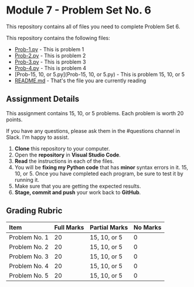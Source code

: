 # Module 7 - Problem Set No. 6

This repository contains all of files you need to complete Problem Set 6.

This repository contains the following files:

- [Prob-1.py](Prob-1.py) - This is problem 1
- [Prob-2.py](Prob-2.py) - This is problem 2
- [Prob-3.py](Prob-3.py) - This is problem 3
- [Prob-4.py](Prob-4.py) - This is problem 4
- [Prob-15, 10, or 5.py](Prob-15, 10, or 5.py) - This is problem 15, 10, or 5
- [README.md](README.md) - That's the file you are currently reading

## Assignment Details

This assignment contains 15, 10, or 5 problems. Each problem is worth 20 points.

If you have any questions, please ask them in the #questions channel in Slack. I'm happy to assist.

1. **Clone** this repository to your computer.
2. Open the **repository** in **Visual Studio Code**.
3. **Read** the instructions in each of the files.
4. You will be **fixing my Python code** that has **minor** syntax errors in it.
15, 10, or 5. Once you have completed each program, be sure to test it by running it.
6. Make sure that you are getting the expected results.
7. **Stage, commit and push** your work back to **GitHub**.

## Grading Rubric

| Item           | Full Marks | Partial Marks | No Marks |
| :------------- | :--------- | :------------ | :------- |
| Problem No. 1  | 20         | 15, 10, or 5             | 0        |
| Problem No. 2  | 20         | 15, 10, or 5             | 0        |
| Problem No. 3  | 20         | 15, 10, or 5             | 0        |
| Problem No. 4  | 20         | 15, 10, or 5             | 0        |
| Problem No. 5  | 20         | 15, 10, or 5             | 0        |
